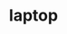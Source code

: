 ---
layout: objects
title: laptop
emoji: laptop
permalink: 💻.html
image: assets/img/3moji/laptop.png
---
